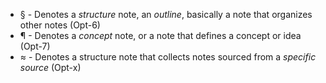 - § - Denotes a _structure_ note, an _outline_, basically a note that organizes
  other notes (Opt-6)
- ¶ - Denotes a _concept_ note, or a note that defines a concept or idea (Opt-7)
- ≈ - Denotes a structure note that collects notes sourced from a _specific
  source_ (Opt-x)
